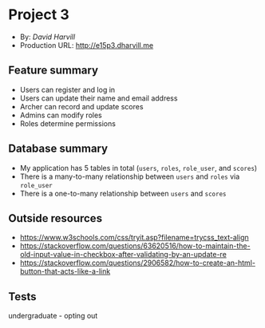 # Project 3
+ By: *David Harvill*
+ Production URL: <http://e15p3.dharvill.me>

## Feature summary
+ Users can register and log in
+ Users can update their name and email address
+ Archer can record and update scores
+ Admins can modify roles
+ Roles determine permissions


  
## Database summary
+ My application has 5 tables in total (`users`, `roles`, `role_user`, and `scores`)
+ There is a many-to-many relationship between `users` and `roles` via `role_user`
+ There is a one-to-many relationship between `users` and `scores`

## Outside resources
+ https://www.w3schools.com/css/tryit.asp?filename=trycss_text-align
+ https://stackoverflow.com/questions/63620516/how-to-maintain-the-old-input-value-in-checkbox-after-validating-by-an-update-re
+ https://stackoverflow.com/questions/2906582/how-to-create-an-html-button-that-acts-like-a-link

## Tests
undergraduate - opting out